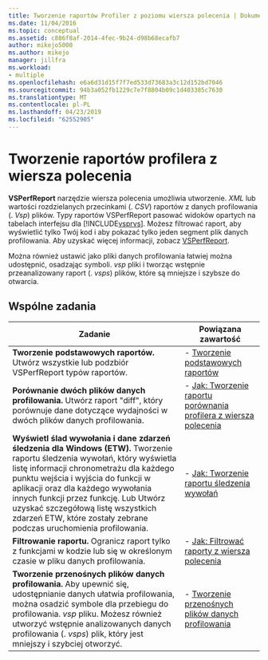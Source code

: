 ```yaml
---
title: Tworzenie raportów Profiler z poziomu wiersza polecenia | Dokumentacja firmy Microsoft
ms.date: 11/04/2016
ms.topic: conceptual
ms.assetid: c886f8af-2014-4fec-9b24-d98b68ecafb7
author: mikejo5000
ms.author: mikejo
manager: jillfra
ms.workload:
- multiple
ms.openlocfilehash: e6a6d31d15f7f7ed533d73683a3c12d152bd7046
ms.sourcegitcommit: 94b3a052fb1229c7e7f8804b09c1d403385c7630
ms.translationtype: MT
ms.contentlocale: pl-PL
ms.lasthandoff: 04/23/2019
ms.locfileid: "62552905"
---
```

# <a name="create-profiler-reports-from-the-command-line"></a>Tworzenie raportów profilera z wiersza polecenia
**VSPerfReport** narzędzie wiersza polecenia umożliwia utworzenie. *XML* lub wartości rozdzielanych przecinkami (. *CSV*) raportów z danych profilowania (. *Vsp*) plików. Typy raportów VSPerfReport pasować widoków opartych na tabelach interfejsu dla [!INCLUDE[vsprvs](../code-quality/includes/vsprvs_md.md)]. Możesz filtrować raport, aby wyświetlić tylko Twój kod i aby pokazać tylko jeden segment plik danych profilowania. Aby uzyskać więcej informacji, zobacz [VSPerfReport](../profiling/vsperfreport.md).

 Można również ustawić jako pliki danych profilowania łatwiej można udostępnić, osadzając symboli. *vsp* pliki i tworząc wstępnie przeanalizowany raport (. *vsps*) plików, które są mniejsze i szybsze do otwarcia.

## <a name="common-tasks"></a>Wspólne zadania

|Zadanie|Powiązana zawartość|
|----------|---------------------|
|**Tworzenie podstawowych raportów.** Utwórz wszystkie lub podzbiór VSPerfReport typów raportów.|-   [Tworzenie podstawowych raportów](../profiling/creating-basic-profiling-reports-from-the-command-line.md)|
|**Porównanie dwóch plików danych profilowania.** Utwórz raport "diff", który porównuje dane dotyczące wydajności w dwóch plików danych profilowania.|-   [Jak: Tworzenie raportu porównania profilera z wiersza polecenia](../profiling/how-to-create-a-profiler-comparison-report-from-a-command-prompt.md)|
|**Wyświetl ślad wywołania i dane zdarzeń śledzenia dla Windows (ETW).** Tworzenie raportu śledzenia wywołań, który wyświetla listę informacji chronometrażu dla każdego punktu wejścia i wyjścia do funkcji w aplikacji oraz dla każdego wywołania innych funkcji przez funkcję. Lub Utwórz uzyskać szczegółową listę wszystkich zdarzeń ETW, które zostały zebrane podczas uruchomienia profilowania.|-   [Jak: Tworzenie raportu śledzenia wywołań](../profiling/how-to-create-a-profiling-tools-call-trace-report.md)|
|**Filtrowanie raportu.** Ogranicz raport tylko z funkcjami w kodzie lub się w określonym czasie w pliku danych profilowania.|-   [Jak: Filtrować raporty z wiersza polecenia](../profiling/how-to-filter-reports-from-the-command-line.md)|
|**Tworzenie przenośnych plików danych profilowania.** Aby upewnić się, udostępnianie danych ułatwia profilowania, można osadzić symbole dla przebiegu do profilowania. *vsp* pliku. Możesz również utworzyć wstępnie analizowanych danych profilowania (. *vsps*) plik, który jest mniejszy i szybciej otworzyć.|-   [Tworzenie przenośnych plików danych profilowania](../profiling/creating-portable-profiling-data-files-from-the-command-line.md)|